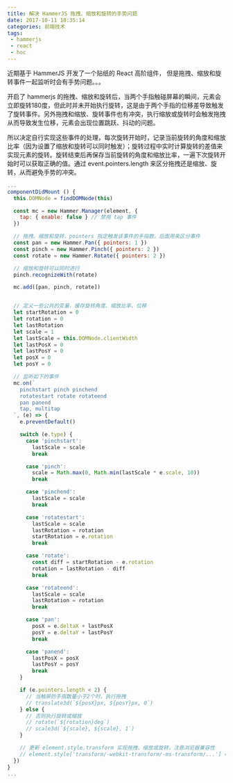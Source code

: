 ```yaml
---
title: 解决 HammerJS 拖拽、缩放和旋转的手势问题
date: 2017-10-11 18:35:14
categories: 前端技术
tags:
 - hammerjs
 - react
 - hoc
---
```


近期基于 HammerJS 开发了一个贴纸的 React 高阶组件，
但是拖拽、缩放和旋转事件一起监听时会有手势问题。。。

<!-- more -->

开启了 hammerjs 的拖拽、缩放和旋转后，当两个手指触碰屏幕的瞬间，元素会立即旋转180度，但此时并未开始执行旋转，这是由于两个手指的位移差导致触发了旋转事件。另外拖拽和缩放、旋转事件也有冲突，执行缩放或旋转时会触发拖拽从而导致发生位移，元素会出现位置跳跃、抖动的问题。

所以决定自行实现这些事件的处理，每次旋转开始时，记录当前旋转的角度和缩放比率（因为设置了缩放和旋转可以同时触发）；旋转过程中实时计算旋转的差值来实现元素的旋转。旋转结束后再保存当前旋转的角度和缩放比率，一遍下次旋转开始时可以获取正确的值。通过 event.pointers.length 来区分拖拽还是缩放、旋转，从而避免手势的冲突。

```js
...
componentDidMount () {
  this.DOMNode = findDOMNode(this)

  const mc = new Hammer.Manager(element, {
    tap: { enable: false } // 禁用 tap 事件
  })

  // 拖拽、缩放和旋转，pointers 指定触发该事件的手指数，后面用来区分事件
  const pan = new Hammer.Pan({ pointers: 1 })
  const pinch = new Hammer.Pinch({ pointers: 2 })
  const rotate = new Hammer.Rotate({ pointers: 2 })

  // 缩放和旋转可以同时进行
  pinch.recognizeWith(rotate)

  mc.add([pan, pinch, rotate])


  // 定义一些公共的变量，缓存旋转角度、缩放比率、位移
  let startRotation = 0
  let rotation = 0
  let lastRotation
  let scale = 1
  let lastScale = this.DOMNode.clientWidth
  let lastPosX = 0
  let lastPosY = 0
  let posX = 0
  let posY = 0

  // 监听如下的事件
  mc.on(`
    pinchstart pinch pinchend
    rotatestart rotate rotateend
    pan panend
    tap, multitap
  `, (e) => {
    e.preventDefault()

    switch (e.type) {
      case 'pinchstart':
        lastScale = scale
        break

      case 'pinch':
        scale = Math.max(0, Math.min(lastScale * e.scale, 10))
        break

      case 'pinchend':
        lastScale = scale
        break

      case 'rotatestart':
        lastScale = scale
        lastRotation = rotation
        startRotation = e.rotation
        break

      case 'rotate':
        const diff = startRotation - e.rotation
        rotation = lastRotation - diff
        break

      case 'rotateend':
        lastScale = scale
        lastRotation = rotation
        break

      case 'pan':
        posX = e.deltaX + lastPosX
        posY = e.deltaY + lastPosY
        break

      case 'panend':
        lastPosX = posX
        lastPosY = posY
        break
    }

    if (e.pointers.length < 2) {
      // 当触屏的手指数量小于2个时，执行拖拽
      // translate3d(`${posX}px, ${posY}px, 0`)
    } else {
      // 否则执行旋转或缩放
      // rotate(`${rotation}deg`)
      // scale3d(`${scale}, ${scale}, 1`)
    }

    // 更新 element.style.transform 实现拖拽、缩放或旋转，注意浏览器兼容性
    // element.style['transform/-webkit-transform/-ms-transform/...'] = translate3d rotate scale3d
  })
}
...
```
